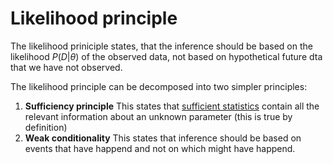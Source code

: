 # Likelihood principle

The likelihood priniciple states, that the inference should be based on the likelihood $P(D|\theta)$ of the observed data, not based on hypothetical future dta that we have not observed. 

The likelihood principle can be decomposed into two simpler principles:

1. **Sufficiency principle**
   This states that [sufficient statistics](./sufficient_statistics.md) contain all the relevant information about an unknown parameter (this is true by definition)
2. **Weak conditionality**
   This states that inference should be based on events that have happend and not on which might have happend.